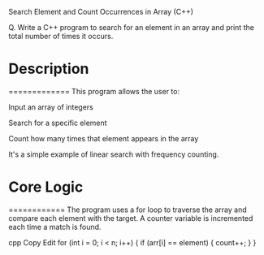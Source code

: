 Search Element and Count Occurrences in Array (C++)

Q. Write a C++ program to search for an element in an array and print the total number of times it occurs.



# Description
=============
This program allows the user to:

Input an array of integers

Search for a specific element

Count how many times that element appears in the array

It's a simple example of linear search with frequency counting.



# Core Logic
============
The program uses a for loop to traverse the array and compare each element with the target. A counter variable is incremented each time a match is found.

cpp
Copy
Edit
for (int i = 0; i < n; i++) {
    if (arr[i] == element) {
        count++;
    }
}
